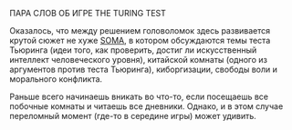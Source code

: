 ПАРА СЛОВ ОБ ИГРЕ THE TURING TEST

Оказалось, что между решением головоломок здесь развивается крутой сюжет не хуже [SOMA](https://vk.com/wall-188637166_118), в котором обсуждаются темы теста Тьюринга (идеи того, как проверить, достиг ли искусственный интеллект человеческого уровня), китайской комнаты (одного из аргументов против теста Тьюринга), киборгизации, свободы воли и морального конфликта.

Раньше всего начинаешь вникать во что-то, если посещаешь все побочные комнаты и читаешь все дневники. Однако, и в этом случае переломный момент (где-то в середине игры) может удивить.